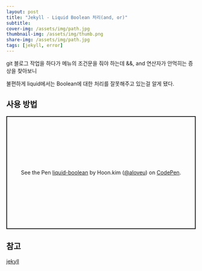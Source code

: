 ```yaml
---
layout: post
title: "Jekyll - Liquid Boolean 처리(and, or)"
subtitle:
cover-img: /assets/img/path.jpg
thumbnail-img: /assets/img/thumb.png
share-img: /assets/img/path.jpg
tags: [jekyll, error]
---
```

<p>git 블로그 작업을 하다가 메뉴의 조건문을 줘야 하는데 &&, and 연산자가 안먹히는 증상을 찾아보니</p>
<!--more-->
<p>불편하게 liquid에서는 Boolean에 대한 처리를 잘못해주고 있는걸 알게 됐다.</p>

<h2>사용 방법</h2>
<p class="codepen" data-height="300" data-theme-id="dark" data-default-tab="html" data-slug-hash="zYdOwGp" data-user="aloveu" style="height: 300px; box-sizing: border-box; display: flex; align-items: center; justify-content: center; border: 2px solid; margin: 1em 0; padding: 1em;">
  <span>See the Pen <a href="https://codepen.io/aloveu/pen/zYdOwGp">
  liquid-boolean</a> by Hoon.kim (<a href="https://codepen.io/aloveu">@aloveu</a>)
  on <a href="https://codepen.io">CodePen</a>.</span>
</p>
<script async src="https://cpwebassets.codepen.io/assets/embed/ei.js"></script>

<h2>참고</h2>
<a href="https://idratherbewriting.com/documentation-theme-jekyll/mydoc_conditional_logic.html" target="_blank" class="link">jekyll</a>